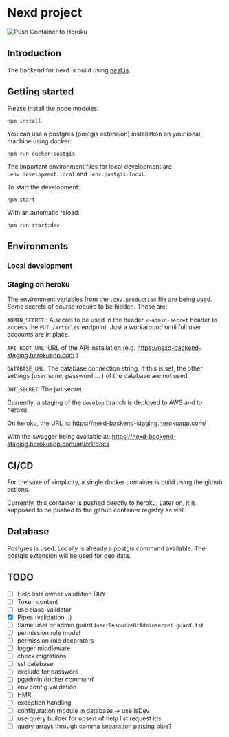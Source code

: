 # Nexd project

![Push Container to Heroku](https://github.com/NexdApp/nexd-backend/workflows/Push%20Container%20to%20Heroku/badge.svg)

## Introduction

The backend for nexd is build using [nest.js](https://nestjs.com/).

## Getting started

Please install the node modules:

`npm install`

You can use a postgres (postgis extension) installation on your local machine using docker:

`npm run docker:postgis`

The important environment files for local development are `.env.development.local` and `.env.postgis.local`.

To start the development:

`npm start`

With an automatic reload:

`npm run start:dev`

## Environments

### Local development

### Staging on heroku

The environment variables from the `.env.production` file are being used.
Some secrets of course require to be hidden. These are:

`ADMIN_SECRET` : A secret to be used in the header `x-admin-secret` header to access the `PUT /articles` endpoint. Just a workaround until full user accounts are in place.

`API_ROOT_URL`: URL of the API installation (e.g. https://nexd-backend-staging.herokuapp.com )

`DATABASE_URL`: The database connection string. If this is set, the other settings (username, password,... ) of the database are not used.

`JWT_SECRET`: The jwt secret.

Currently, a staging of the `develop` branch is deployed to AWS and to heroku.

On heroku, the URL is: https://nexd-backend-staging.herokuapp.com/

With the swagger being available at: https://nexd-backend-staging.herokuapp.com/api/v1/docs

## CI/CD

For the sake of simplicity, a single docker container is build using the github actions.

Currently, this container is pushed directly to heroku. Later on, it is supposed to be pushed to the github container registry as well.

## Database

Postgres is used. Locally is already a postgis command available. The postgis extension will be used for geo data.

## TODO

- [ ] Help lists owner validation DRY
- [ ] Token content
- [ ] use class-validator
- [x] Pipes (validation...)
- [ ] Same user or admin guard (`userResourceOrAdminsecret.guard.ts`)
- [ ] permission role model
- [ ] permission role decorators
- [ ] logger middleware
- [ ] check migrations
- [ ] ssl database
- [ ] exclude for password
- [ ] pgadmin docker command
- [ ] env config validation
- [ ] HMR
- [ ] exception handling
- [ ] configuration module in database -> use isDev
- [ ] use query builder for upsert of help list request ids
- [ ] query arrays through comma separation parsing pipe?
